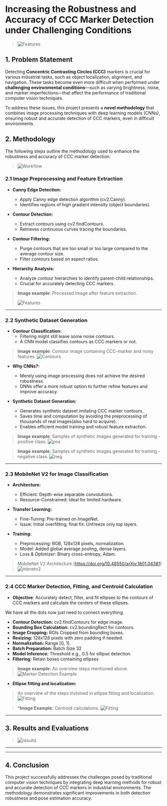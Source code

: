 # Increasing the Robustness and Accuracy of CCC Marker Detection under Challenging Conditions
> ![Features](images/result_6.png)

## 1. Problem Statement

Detecting **Concentric Contrasting Circles (CCC)** markers is crucial for various industrial tasks, such as object localization, alignment, and navigation. These tasks become even more difficult when performed under **challenging environmental conditions**—such as varying brightness, noise, and marker imperfections—that affect the performance of traditional computer vision techniques.


To address these issues, this project presents a **novel methodology** that combines image processing techniques with deep learning models (CNNs), ensuring robust and accurate detection of CCC markers, even in difficult environments.

## 2. Methodology

The following steps outline the methodology used to enhance the robustness and accuracy of CCC marker detection:

> ![Workflow](images/Plot.png)

### 2.1 Image Preprocessing and Feature Extraction

- **Canny Edge Detection:**
  - Apply Canny edge detection algorithm (cv2.Canny).
  - Identifies regions of high gradient intensity (object boundaries).

- **Contour Detection:**
  - Extract contours using cv2.findContours.
  - Retrieves continuous curves tracing the boundaries.

- **Contour Filtering:**
  - Purge contours that are too small or too large compared to the average contour size.
  - Filter contours based on aspect ratios.

- **Hierarchy Analysis:**
  - Analyze contour hierarchies to identify parent-child relationships.
  - Crucial for accurately detecting CCC markers.

> **Image example**: Processed image after feature extraction.
> 
> ![Features](images/feature_extraction.png)

---

### 2.2 Synthetic Dataset Generation

- **Contour Classification:**
  - Filtering might still leave some noise contours.
  - A CNN model classifies contours as CCC markers or not.

> **Image example**: Contour image containing CCC-marker and noisy features.
> ![Contours](images/noise_ccc.png)

- **Why CNNs?:**
  - Merely using image processing does not achieve the desired robustness.
  - DNNs offer a more robust option to further refine features and improve accuracy.

- **Synthetic Dataset Generation:**
  - Generates synthetic dataset imitating CCC marker contours.
  - Saves time and computation by avoiding the preprocessing of thousands of real images(also hard to acquire).
  - Enables efficient model training and robust feature extraction.


> **Image example**: Samples of synthetic images generated for training - positive class.
> ![pos](images/syn_p.png)

> **Image example**: Samples of synthetic images generated for training - negative class.
> ![neg](images/syn_n.png)

---

### 2.3 MobileNet V2 for Image Classification
- **Architecture:**
  - Efficient: Depth-wise separable convolutions.
  - Resource-Constrained: Ideal for limited hardware.

- **Transfer Learning:**
  - Fine-Tuning: Pre-trained on ImageNet.
  - Issue: Initial overfitting; final fix: Unfreeze only top layers.

- **Training:**
  - Preprocessing: RGB, 128x128 pixels, normalization.
  - Model: Added global average pooling, dense layers.
  - Loss & Optimizer: Binary cross-entropy, Adam.

> MobileNet V2 Architecture.(https://doi.org/10.48550/arXiv.1801.04381)
> ![mbnetv2](images/arch.png)

---

### 2.4 CCC Marker Detection, Fitting, and Centroid Calculation
- **Objective**: Accurately detect, filter, and fit ellipses to the contours of CCC markers and calculate the centers of these ellipses.
  
We have all the dots now just need to connect everything.
  - **Contour Detection:** cv2.findContours for edge image.
  - **Bounding Box Calculation:** cv2.boundingRect for contours.
  - **Image Cropping:** ROIs Cropped from bounding boxes.
  - **Resizing:** 128x128 pixels with zero padding if needed.
  - **Normalization:** Range [0, 1].
  - **Batch Preparation:** Batch Size 32
  - **Model Inference:** Threshold e.g., 0.5 for ellipse detection.
  - **Filtering:** Retain boxes containing ellipses


> **Image example**: An overview steps mentioned above.
> ![Marker Detection Example](images/filter.png)


- **Ellipse fitting and localization:**
> An overview of the steps invlolved in ellipse fitiing and localization.
> ![Fitting](images/fitting.png)

> ***Image Example:** Centroid calculations.
> ![Fitting](images/center.png)
---

## 3. Results and Evaluations

> ![results](images/results.png)
---


---

## 4. Conclusion
This project successfully addresses the challenges posed by traditional computer vision techniques by integrating deep learning methods for robust and accurate detection of CCC markers in industrial environments. The methodology demonstrates significant improvements in both detection robustness and pose estimation accuracy.
